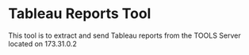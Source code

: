 # Tableau Reports Tool

This tool is to extract and send Tableau reports from the TOOLS Server located on 173.31.0.2

